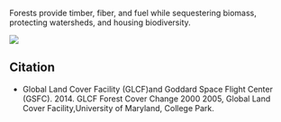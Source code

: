 Forests provide timber, fiber, and fuel while sequestering biomass, protecting watersheds, and housing biodiversity.

![](https://www.terrapulse.com/img/forest.png)

## Citation

- Global Land Cover Facility (GLCF)and Goddard Space Flight Center (GSFC). 2014. GLCF Forest Cover Change 2000 2005, Global Land Cover Facility,University of Maryland, College Park.
